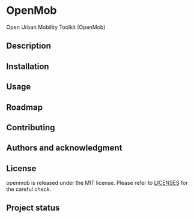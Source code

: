 # OpenMob

Open Urban Mobility Toolkit (OpenMob)

## Description

## Installation

## Usage

## Roadmap

## Contributing

## Authors and acknowledgment

## License
openmob is released under the MIT license. Please refer to [LICENSES](LICENSE) for the careful check.

## Project status
